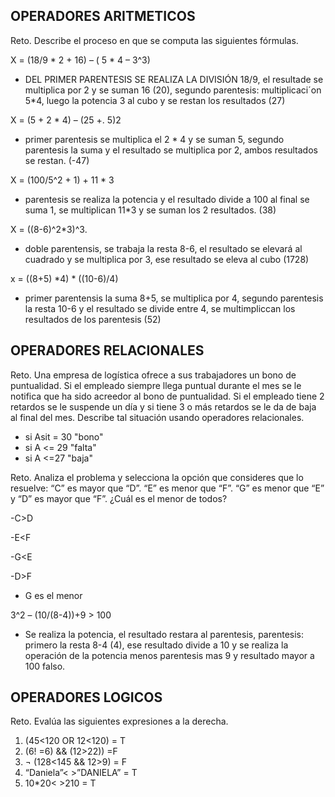 ## OPERADORES ARITMETICOS
Reto. Describe el proceso en que se computa las siguientes fórmulas.

X = (18/9 * 2 + 16) – ( 5 * 4 – 3^3)
-  DEL PRIMER PARENTESIS SE REALIZA LA DIVISIÓN 18/9, el resultade se multiplica por 2 y se suman 16 (20), segundo parentesis: multiplicaci´on 5*4, luego la potencia 3 al cubo y se restan los resultados (27)

X = (5 + 2 * 4) – (25 +. 5)2
- primer parentesis se multiplica el 2 * 4 y se suman 5, segundo parentesis la suma y el resultado se multiplica por 2, ambos resultados se restan. (-47)

X = (100/5^2 + 1) + 11 * 3
- parentesis  se realiza la potencia y el resultado divide a 100 al final se suma 1, se multiplican 11*3 y se suman los 2 resultados. (38)

X = ((8-6)^2*3)^3.
- doble parentensis, se trabaja la resta 8-6, el resultado se elevará al cuadrado y se multiplica por 3, ese resultado se eleva al cubo (1728)

x = ((8+5) *4) * ((10-6)/4) 
- primer parentensis la suma 8+5, se multiplica por 4, segundo parentesis la resta 10-6 y el resultado se divide entre 4, se multimpliccan los resultados de los parentesis  (52)


## OPERADORES RELACIONALES
Reto. Una empresa de logística ofrece a sus trabajadores un bono de
puntualidad. Si el empleado siempre llega puntual durante el mes se le
notifica que ha sido acreedor al bono de puntualidad. Si el empleado tiene
2 retardos se le suspende un día y si tiene 3 o más retardos se le da de
baja al final del mes. Describe tal situación usando operadores
relacionales.

- si Asit = 30 "bono"
- si A <= 29 "falta"
- si A <=27 "baja"

Reto. Analiza el problema y selecciona la opción que consideres que lo
resuelve:
“C” es mayor que “D”. “E” es menor que “F”. “G” es menor que “E” y “D” es
mayor que “F”. ¿Cuál es el menor de todos? 

-C>D

-E<F
     
-G<E

-D>F 

- G es el menor


3^2 – (10/(8-4))+9 > 100 
- Se realiza la potencia, el resultado restara al parentesis, parentesis: primero la resta 8-4 (4), ese resultado divide a 10 y se realiza la operación de la potencia menos parentesis mas 9 y resultado mayor a 100 falso.

## OPERADORES LOGICOS
Reto. Evalúa las siguientes expresiones a la derecha.
1) (45<120 OR 12<120) = T
2) (6! =6) && (12>22)) =F
3) ¬ (128<145 && 12>9) = F
4) “Daniela”< >”DANIELA” = T
5) 10*20< >210 = T

